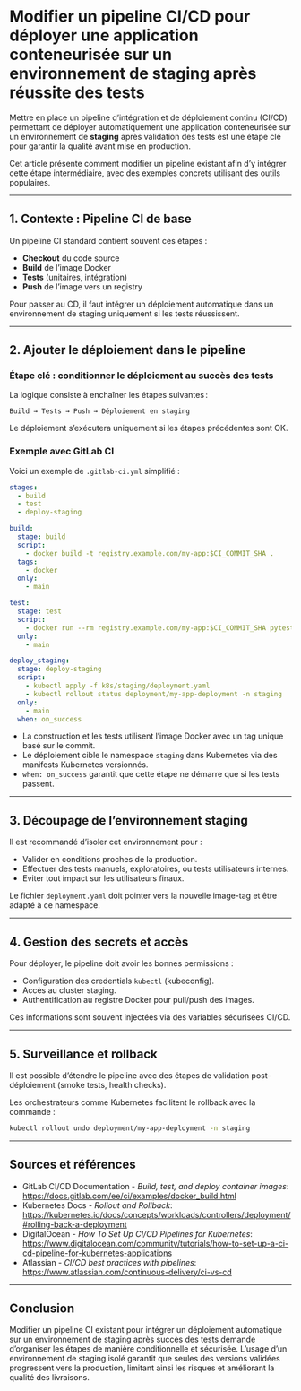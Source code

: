 # Modifier un pipeline CI/CD pour déployer une application conteneurisée sur un environnement de staging après réussite des tests

Mettre en place un pipeline d’intégration et de déploiement continu (CI/CD) permettant de déployer automatiquement une application conteneurisée sur un environnement de **staging** après validation des tests est une étape clé pour garantir la qualité avant mise en production.

Cet article présente comment modifier un pipeline existant afin d’y intégrer cette étape intermédiaire, avec des exemples concrets utilisant des outils populaires.

---

## 1. Contexte : Pipeline CI de base

Un pipeline CI standard contient souvent ces étapes :

- **Checkout** du code source  
- **Build** de l’image Docker  
- **Tests** (unitaires, intégration)  
- **Push** de l’image vers un registry  

Pour passer au CD, il faut intégrer un déploiement automatique dans un environnement de staging uniquement si les tests réussissent.

---

## 2. Ajouter le déploiement dans le pipeline

### Étape clé : conditionner le déploiement au succès des tests

La logique consiste à enchaîner les étapes suivantes :

```
Build → Tests → Push → Déploiement en staging
```

Le déploiement s’exécutera uniquement si les étapes précédentes sont OK.

### Exemple avec GitLab CI

Voici un exemple de `.gitlab-ci.yml` simplifié :

```yaml
stages:
  - build
  - test
  - deploy-staging

build:
  stage: build
  script:
    - docker build -t registry.example.com/my-app:$CI_COMMIT_SHA .
  tags:
    - docker
  only:
    - main

test:
  stage: test
  script:
    - docker run --rm registry.example.com/my-app:$CI_COMMIT_SHA pytest tests/
  only:
    - main

deploy_staging:
  stage: deploy-staging
  script:
    - kubectl apply -f k8s/staging/deployment.yaml
    - kubectl rollout status deployment/my-app-deployment -n staging
  only:
    - main
  when: on_success
```

- La construction et les tests utilisent l’image Docker avec un tag unique basé sur le commit.  
- Le déploiement cible le namespace `staging` dans Kubernetes via des manifests Kubernetes versionnés.  
- `when: on_success` garantit que cette étape ne démarre que si les tests passent.

---

## 3. Découpage de l’environnement staging

Il est recommandé d’isoler cet environnement pour :

- Valider en conditions proches de la production.  
- Effectuer des tests manuels, exploratoires, ou tests utilisateurs internes.  
- Eviter tout impact sur les utilisateurs finaux.

Le fichier `deployment.yaml` doit pointer vers la nouvelle image-tag et être adapté à ce namespace.

---

## 4. Gestion des secrets et accès

Pour déployer, le pipeline doit avoir les bonnes permissions :

- Configuration des credentials `kubectl` (kubeconfig).  
- Accès au cluster staging.  
- Authentification au registre Docker pour pull/push des images.

Ces informations sont souvent injectées via des variables sécurisées CI/CD.

---

## 5. Surveillance et rollback

Il est possible d’étendre le pipeline avec des étapes de validation post-déploiement (smoke tests, health checks).

Les orchestrateurs comme Kubernetes facilitent le rollback avec la commande :

```bash
kubectl rollout undo deployment/my-app-deployment -n staging
```

---

## Sources et références

- GitLab CI/CD Documentation - *Build, test, and deploy container images*: https://docs.gitlab.com/ee/ci/examples/docker_build.html  
- Kubernetes Docs - *Rollout and Rollback*: https://kubernetes.io/docs/concepts/workloads/controllers/deployment/#rolling-back-a-deployment  
- DigitalOcean - *How To Set Up CI/CD Pipelines for Kubernetes*: https://www.digitalocean.com/community/tutorials/how-to-set-up-a-ci-cd-pipeline-for-kubernetes-applications  
- Atlassian - *CI/CD best practices with pipelines*: https://www.atlassian.com/continuous-delivery/ci-vs-cd  

---

## Conclusion

Modifier un pipeline CI existant pour intégrer un déploiement automatique sur un environnement de staging après succès des tests demande d’organiser les étapes de manière conditionnelle et sécurisée. L’usage d’un environnement de staging isolé garantit que seules des versions validées progressent vers la production, limitant ainsi les risques et améliorant la qualité des livraisons.